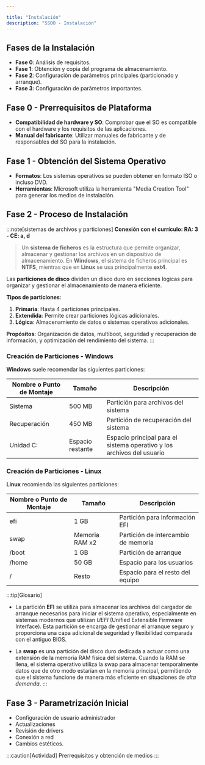 ```yaml
---

title: "Instalación"  
description: "SSOO - Instalación"  
---
```


## Fases de la Instalación
- **Fase 0**: Análisis de requisitos.
- **Fase 1**: Obtención y copia del programa de almacenamiento.
- **Fase 2**: Configuración de parámetros principales (particionado y arranque).
- **Fase 3**: Configuración de parámetros importantes.

## Fase 0 - Prerrequisitos de Plataforma
- **Compatibilidad de hardware y SO**: Comprobar que el SO es compatible con el hardware y los requisitos de las aplicaciones.
- **Manual del fabricante**: Utilizar manuales de fabricante y de responsables del SO para la instalación.

## Fase 1 - Obtención del Sistema Operativo
- **Formatos**: Los sistemas operativos se pueden obtener en formato ISO o incluso DVD.
- **Herramientas**: Microsoft utiliza la herramienta "Media Creation Tool" para generar los medios de instalación.

## Fase 2 - Proceso de Instalación

:::note[sistemas de archivos y particiones]
**Conexión con el currículo: RA: 3 - CE: a, d**

> Un **sistema de ficheros** es la estructura que permite organizar, almacenar y gestionar los archivos en un dispositivo de almacenamiento. En **Windows**, el sistema de ficheros principal es **NTFS**, mientras que en **Linux** se usa principalmente **ext4**.

Las **particiones de disco** dividen un disco duro en secciones lógicas para organizar y gestionar el almacenamiento de manera eficiente.

**Tipos de particiones**:  
1. **Primaria**: Hasta 4 particiones principales.
2. **Extendida**: Permite crear particiones lógicas adicionales.
3. **Lógica**: Almacenamiento de datos o sistemas operativos adicionales.

**Propósitos**: Organización de datos, multiboot, seguridad y recuperación de información, y optimización del rendimiento del sistema.
:::

### Creación de Particiones - Windows

**Windows** suele recomendar las siguientes particiones:

| Nombre o Punto de Montaje  | Tamaño          | Descripción                            |
|----------------------------|-----------------|----------------------------------------|
| Sistema                    | 500 MB          | Partición para archivos del sistema    |
| Recuperación               | 450 MB          | Partición de recuperación del sistema  |
| Unidad C:                  | Espacio restante| Espacio principal para el sistema operativo y los archivos del usuario |


### Creación de Particiones - Linux

**Linux** recomienda las siguientes particiones:

| Nombre o Punto de Montaje | Tamaño          | Descripción                           |
|---------------------------|-----------------|---------------------------------------|
| efi                       | 1 GB            | Partición para información EFI        |
| swap                      | Memoria RAM x2  | Partición de intercambio de memoria   |
| /boot                     | 1 GB            | Partición de arranque                 |
| /home                     | 50 GB           | Espacio para los usuarios             |
| /                         | Resto           | Espacio para el resto del equipo      |


:::tip[Glosario]
- La partición **EFI** se utiliza para almacenar los archivos del cargador de arranque necesarios para iniciar el sistema operativo, especialmente en sistemas modernos que utilizan _UEFI_ (Unified Extensible Firmware Interface). Esta partición se encarga de gestionar el arranque seguro y proporciona una capa adicional de seguridad y flexibilidad comparada con el antiguo BIOS.

- La **swap** es una partición del disco duro dedicada a actuar como una extensión de la memoria RAM física del sistema. Cuando la RAM se llena, el sistema operativo utiliza la swap para almacenar temporalmente datos que de otro modo estarían en la memoria principal, permitiendo que el sistema funcione de manera más eficiente en situaciones de _alta demanda_.
:::

## Fase 3 - Parametrización Inicial
- Configuración de usuario administrador
- Actualizaciones
- Revisión de drivers
- Conexión a red
- Cambios estéticos.

:::caution[Actividad]
Prerrequisitos y obtención de medios
:::